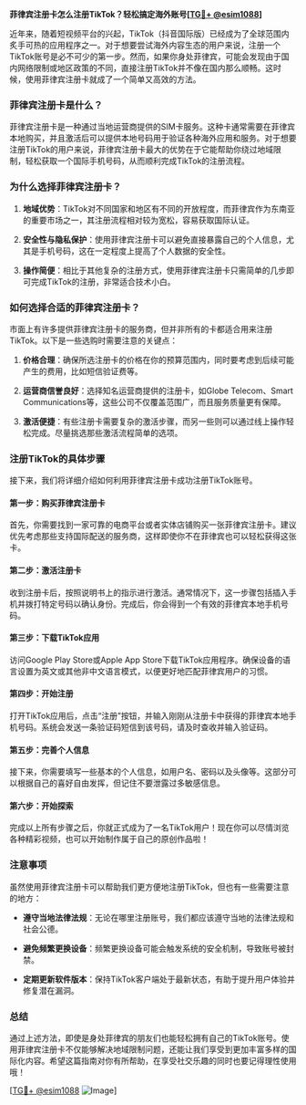**菲律宾注册卡怎么注册TikTok？轻松搞定海外账号[[TG💪+ @esim1088](https://t.me/s/esim1088)]**

近年来，随着短视频平台的兴起，TikTok（抖音国际版）已经成为了全球范围内炙手可热的应用程序之一。对于想要尝试海外内容生态的用户来说，注册一个TikTok账号是必不可少的第一步。然而，如果你身处菲律宾，可能会发现由于国内网络限制或地区政策的不同，直接注册TikTok并不像在国内那么顺畅。这时候，使用菲律宾注册卡就成了一个简单又高效的方法。

### 菲律宾注册卡是什么？

菲律宾注册卡是一种通过当地运营商提供的SIM卡服务。这种卡通常需要在菲律宾本地购买，并且激活后可以提供本地号码用于验证各种海外应用和服务。对于想要注册TikTok的用户来说，菲律宾注册卡最大的优势在于它能帮助你绕过地域限制，轻松获取一个国际手机号码，从而顺利完成TikTok的注册流程。

### 为什么选择菲律宾注册卡？

1. **地域优势**：TikTok对不同国家和地区有不同的开放程度，而菲律宾作为东南亚的重要市场之一，其注册流程相对较为宽松，容易获取国际认证。
   
2. **安全性与隐私保护**：使用菲律宾注册卡可以避免直接暴露自己的个人信息，尤其是手机号码，这在一定程度上提高了个人数据的安全性。

3. **操作简便**：相比于其他复杂的注册方式，使用菲律宾注册卡只需简单的几步即可完成TikTok的注册，非常适合技术小白。

### 如何选择合适的菲律宾注册卡？

市面上有许多提供菲律宾注册卡的服务商，但并非所有的卡都适合用来注册TikTok。以下是一些选购时需要注意的关键点：

1. **价格合理**：确保所选注册卡的价格在你的预算范围内，同时要考虑到后续可能产生的费用，比如短信验证费等。

2. **运营商信誉良好**：选择知名运营商提供的注册卡，如Globe Telecom、Smart Communications等，这些公司不仅覆盖范围广，而且服务质量更有保障。

3. **激活便捷**：有些注册卡需要复杂的激活步骤，而另一些则可以通过线上操作轻松完成。尽量挑选那些激活流程简单的选项。

### 注册TikTok的具体步骤

接下来，我们将详细介绍如何利用菲律宾注册卡成功注册TikTok账号。

#### 第一步：购买菲律宾注册卡

首先，你需要找到一家可靠的电商平台或者实体店铺购买一张菲律宾注册卡。建议优先考虑那些支持国际配送的服务商，这样即使你不在菲律宾也可以轻松获得这张卡。

#### 第二步：激活注册卡

收到注册卡后，按照说明书上的指示进行激活。通常情况下，这一步骤包括插入手机并拨打特定号码以确认身份。完成后，你会得到一个有效的菲律宾本地手机号码。

#### 第三步：下载TikTok应用

访问Google Play Store或Apple App Store下载TikTok应用程序。确保设备的语言设置为英文或其他非中文语言模式，以便更好地匹配菲律宾用户的习惯。

#### 第四步：开始注册

打开TikTok应用后，点击“注册”按钮，并输入刚刚从注册卡中获得的菲律宾本地手机号码。系统会发送一条验证码短信到该号码，请及时查收并输入验证码。

#### 第五步：完善个人信息

接下来，你需要填写一些基本的个人信息，如用户名、密码以及头像等。这部分可以根据自己的喜好自由发挥，但记住不要泄露过多敏感信息。

#### 第六步：开始探索

完成以上所有步骤之后，你就正式成为了一名TikTok用户！现在你可以尽情浏览各种精彩视频，也可以开始制作属于自己的原创作品啦！

### 注意事项

虽然使用菲律宾注册卡可以帮助我们更方便地注册TikTok，但也有一些需要注意的地方：

- **遵守当地法律法规**：无论在哪里注册账号，我们都应该遵守当地的法律法规和社会公德。
  
- **避免频繁更换设备**：频繁更换设备可能会触发系统的安全机制，导致账号被封禁。

- **定期更新软件版本**：保持TikTok客户端处于最新状态，有助于提升用户体验并修复潜在漏洞。

### 总结

通过上述方法，即使是身处菲律宾的朋友们也能轻松拥有自己的TikTok账号。使用菲律宾注册卡不仅能够解决地域限制问题，还能让我们享受到更加丰富多样的国际化内容。希望这篇指南对你有所帮助，在享受社交乐趣的同时也要记得理性使用哦！

[[TG💪+ @esim1088](https://t.me/s/esim1088) ![Image](https://i.postimg.cc/4NQfJmqS/Snipaste-2025-05-13-00-14-12.png)]